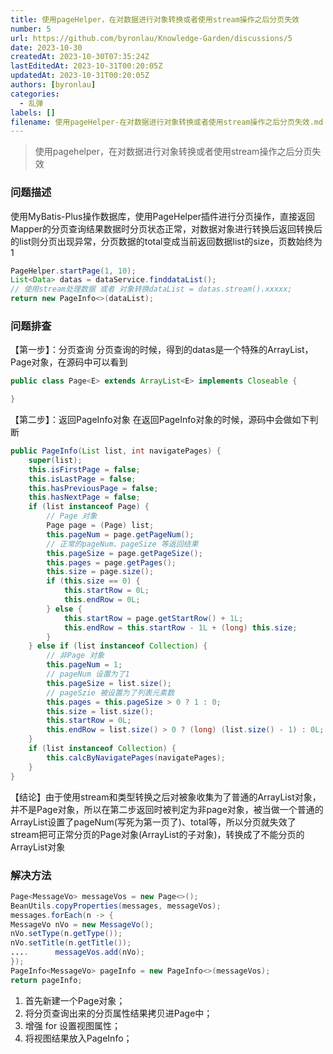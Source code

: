 ```yaml
---
title: 使用pageHelper，在对数据进行对象转换或者使用stream操作之后分页失效
number: 5
url: https://github.com/byronlau/Knowledge-Garden/discussions/5
date: 2023-10-30
createdAt: 2023-10-30T07:35:24Z
lastEditedAt: 2023-10-31T00:20:05Z
updatedAt: 2023-10-31T00:20:05Z
authors: [byronlau]
categories: 
  - 乱弹
labels: []
filename: 使用pageHelper-在对数据进行对象转换或者使用stream操作之后分页失效.md
---
```


> 使用pagehelper，在对数据进行对象转换或者使用stream操作之后分页失效

### 问题描述
使用MyBatis-Plus操作数据库，使用PageHelper插件进行分页操作，直接返回Mapper的分页查询结果数据时分页状态正常，对数据对象进行转换后返回转换后的list则分页出现异常，分页数据的total变成当前返回数据list的size，页数始终为1
```java
PageHelper.startPage(1, 10);
List<Data> datas = dataService.finddataList();
// 使用stream处理数据 或者 对象转换dataList = datas.stream().xxxxx;
return new PageInfo<>(dataList);
```
### 问题排查
【第一步】：分页查询
分页查询的时候，得到的datas是一个特殊的ArrayList，Page对象，在源码中可以看到
```java 
public class Page<E> extends ArrayList<E> implements Closeable {

}
```
【第二步】：返回PageInfo对象 在返回PageInfo对象的时候，源码中会做如下判断
```java
public PageInfo(List list, int navigatePages) {
    super(list);
    this.isFirstPage = false;
    this.isLastPage = false;
    this.hasPreviousPage = false;
    this.hasNextPage = false;
    if (list instanceof Page) {
        // Page 对象           
        Page page = (Page) list;
        this.pageNum = page.getPageNum();
        // 正常的pageNum、pageSize 等返回结果            
        this.pageSize = page.getPageSize();
        this.pages = page.getPages();
        this.size = page.size();
        if (this.size == 0) {
            this.startRow = 0L;
            this.endRow = 0L;
        } else {
            this.startRow = page.getStartRow() + 1L;
            this.endRow = this.startRow - 1L + (long) this.size;
        }
    } else if (list instanceof Collection) {
        // 非Page 对象  
        this.pageNum = 1;
        // pageNum 设置为了1  
        this.pageSize = list.size();
        // pageSzie 被设置为了列表元素数 
        this.pages = this.pageSize > 0 ? 1 : 0;
        this.size = list.size();
        this.startRow = 0L;
        this.endRow = list.size() > 0 ? (long) (list.size() - 1) : 0L;
    }
    if (list instanceof Collection) {
        this.calcByNavigatePages(navigatePages);
    }
}
```
【结论】由于使用stream和类型转换之后对被象收集为了普通的ArrayList对象，并不是Page对象，所以在第二步返回时被判定为非page对象，被当做一个普通的ArrayList设置了pageNum(写死为第一页了)、total等，所以分页就失效了 stream把可正常分页的Page对象(ArrayList的子对象)，转换成了不能分页的ArrayList对象

### 解决方法
```java 
Page<MessageVo> messageVos = new Page<>();  
BeanUtils.copyProperties(messages, messageVos);
messages.forEach(n -> {     
MessageVo nVo = new MessageVo(); 
nVo.setType(n.getType());     
nVo.setTitle(n.getTitle());  
....      messageVos.add(nVo); 
}); 
PageInfo<MessageVo> pageInfo = new PageInfo<>(messageVos);  
return pageInfo;
```


1. 首先新建一个Page<Vo>对象；
2. 将分页查询出来的分页属性结果拷贝进Page中；
3. 增强 for 设置视图属性；
4. 将视图结果放入PageInfo；

<script src="https://giscus.app/client.js"
    data-repo="byronlau/Knowledge-Garden"
    data-repo-id="R_kgDOKkfaDQ"
    data-mapping="number"
    data-term="5"
    data-reactions-enabled="1"
    data-emit-metadata="0"
    data-input-position="bottom"
    data-theme="light"
    data-lang="zh-CN"
    crossorigin="anonymous"
    async>
</script>
        